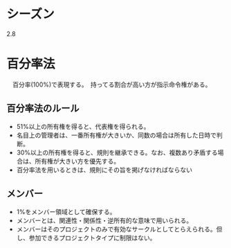 # シーズン
2.8

# 百分率法
　百分率(100%)で表現する。　持ってる割合が高い方が指示命令権がある。

## 百分率法のルール
- 51%以上の所有権を得ると、代表権を得られる。
- 名目上の管理者は、一番所有権が大きいか、同数の場合は所有した日時で判断。
- 30%以上の所有権を得ると、規則を継承できる。なお、複数あり矛盾する場合は、所有権が大きい方を優先する。
- 百分率法を用いるときは、規則にその旨を掲げなければならない

## メンバー
- 1%をメンバー領域として確保する。
- メンバーとは、関連性・関係性・逆所有的な意味で用いられる。
- メンバーはそのプロジェクトのみで有効なサークルとしてとらえられる。但し、参加できるプロジェクトタイプに制限はない。

